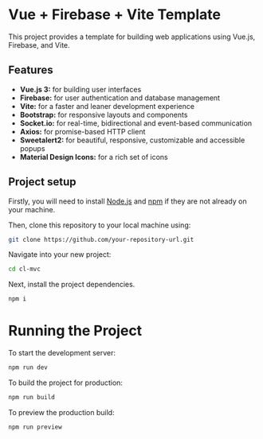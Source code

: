 # Vue + Firebase + Vite Template

This project provides a template for building web applications using Vue.js, Firebase, and Vite.

## Features

- **Vue.js 3:** for building user interfaces
- **Firebase:** for user authentication and database management
- **Vite:** for a faster and leaner development experience
- **Bootstrap:** for responsive layouts and components
- **Socket.io:** for real-time, bidirectional and event-based communication
- **Axios:** for promise-based HTTP client
- **Sweetalert2:** for beautiful, responsive, customizable and accessible popups
- **Material Design Icons:** for a rich set of icons

## Project setup

Firstly, you will need to install [Node.js](https://nodejs.org/en/) and [npm](https://www.npmjs.com/) if they are not already on your machine.

Then, clone this repository to your local machine using:
```sh
git clone https://github.com/your-repository-url.git
```
Navigate into your new project:
```sh
cd cl-mvc
```
Next, install the project dependencies.
```sh
npm i
```
# Running the Project

To start the development server:
```sh
npm run dev
```

To build the project for production:
```sh
npm run build
```
To preview the production build:
```sh
npm run preview
```
